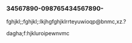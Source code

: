 ### 34567890-098765434567890-


fghjkl;;fghjkl;:lkjhgfghjklrrteyuwioqp@bnmc,xz.?

dagha;f:hjkluroipewnvmc
